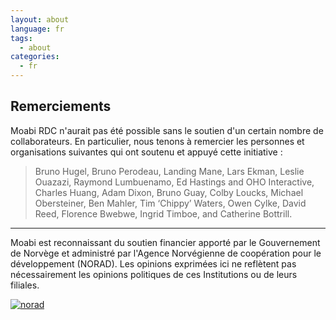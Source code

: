```yaml
---
layout: about
language: fr
tags:
  - about
categories:
  - fr
---
```

## Remerciements

Moabi RDC n'aurait pas été possible sans le soutien d'un certain nombre de collaborateurs. En particulier, nous tenons à remercier les personnes et organisations suivantes qui ont soutenu et appuyé  cette initiative :

>Bruno Hugel, Bruno Perodeau, Landing Mane, Lars Ekman, Leslie Ouazazi, Raymond Lumbuenamo, Ed Hastings and OHO Interactive, Charles Huang, Adam Dixon, Bruno Guay, Colby Loucks, Michael Obersteiner, Ben Mahler, Tim ‘Chippy’ Waters, Owen Cylke, David Reed, Florence Bwebwe, Ingrid Timboe, and Catherine Bottrill.


* * *

<p class="small center quiet">Moabi est reconnaissant du soutien financier apporté par le Gouvernement de Norvège et administré par l'Agence Norvégienne de coopération pour le développement (NORAD). Les opinions exprimées ici ne reflètent pas nécessairement les opinions politiques de ces Institutions ou de leurs filiales.</p>
<div class="logo center">
    <a class="pad1" href="http://www.norad.no/en/front-page">
        <img src="{{site.baseurl}}/img/norad_logo.png" alt="norad">
    </a>
</div>
